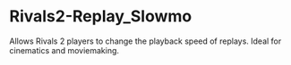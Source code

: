 # Rivals2-Replay_Slowmo
 Allows Rivals 2 players to change the playback speed of replays. Ideal for cinematics and moviemaking.
